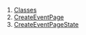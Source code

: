 1.  [Classes](views_after_auth_screens_events_create_event_page/#classes)
2.  [CreateEventPage](views_after_auth_screens_events_create_event_page/CreateEventPage-class.html)
3.  [CreateEventPageState](views_after_auth_screens_events_create_event_page/CreateEventPageState-class.html)
